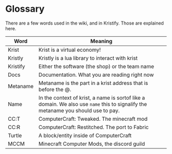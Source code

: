 # Glossary

There are a few words used in the wiki, and in Kristify. Those are explained here.

| Word     | Meaning                                                                                                                           |
| -------- | --------------------------------------------------------------------------------------------------------------------------------- |
| Krist    | Krist is a virtual economy!                                                                                                       |
| Kristly  | Kristly is a lua library to interact with krist                                                                                   |
| Kristify | Either the software (the shop) or the team name                                                                                   |
| Docs     | Documentation. What you are reading right now                                                                                     |
| Metaname | Metaname is the part in a krist address that is before the @.                                                                     |
| Name     | In the context of krist, a name is sortof like a domain. We also use `name` this to signalify the metaname you should use to pay. |
| CC:T     | ComputerCraft: Tweaked. The minecraft mod                                                                                         |
| CC:R     | ComputerCraft: Restitched. The port to Fabric                                                                                     |
| Turtle   | A block/entity inside of ComputerCraft                                                                                            |
| MCCM     | Minecraft Computer Mods, the discord guild                                                                                        |
